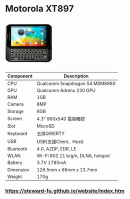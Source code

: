 # Motorola XT897
![Alt text](imgs/main.jpg)
  
|Component|Description                      |
|---------|---------------------------------|
|CPU      |Qualcomm Snapdragon S4 MSM8960   |
|GPU      |Qualcomm Adreno 230 GPU          |
|RAM      |1GB                              |
|Camera   |8MP                              |
|Storage  |8GB                              |
|Screen   |4.3" 960x540 電容觸控            |
|Slot     |MicroSD                          |
|Keyboard |五排QWERTY                       |
|USB      |USB(支援Client、Host)            |
|Bluetooth|4.0, A2DP, EDR, LE               |
|WLAN     |Wi-Fi 802.11 b/g/n, DLNA, hotspot|
|Battery  |3.7V 1785mA                      |
|Dimension|126.5mm x 66mm x 13.7mm          |
|Weight   |170g                             |

### https://steward-fu.github.io/website/index.htm
